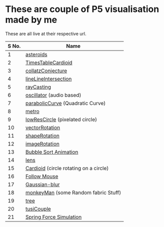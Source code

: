 # These are couple of P5 visualisation made  by me

These are all live at their  respective url.

| S No. | Name                                                                                       |
| ----- | ------------------------------------------------------------------------------------------ |
| 1     | [asteroids](https://techishant.github.io/p5-visualisations/asteroids)                       |
| 2     | [TimesTableCardioid](https://techishant.github.io/p5-visualisations/TimesTableCardioid)     |
| 3     | [collatzConjecture](https://techishant.github.io/p5-visualisations/collatzConjecture)       |
| 4     | [lineLineIntersection](https://techishant.github.io/p5-visualisations/lineLineIntersection) |
| 5     | [rayCasting](https://techishant.github.io/p5-visualisations/rayCasting) |
| 6     | [oscillator](https://techishant.github.io/p5-visualisations/oscillator) (audio based)|
| 7     | [parabolicCurve](https://techishant.github.io/p5-visualisations/parabolicCurve) (Quadratic Curve) |
| 8     | [metro](https://techishant.github.io/p5-visualisations/metro) |
| 9     | [lowResCircle](https://techishant.github.io/p5-visualisations/lowResCircle) (pixelated circle) |
| 10     | [vectorRotation](https://techishant.github.io/p5-visualisations/vectorRotation) |
| 11     | [shapeRotation](https://techishant.github.io/p5-visualisations/shapeRotation)|
| 12     | [imageRotation](https://techishant.github.io/p5-visualisations/imageRotation)|
| 13     | [Bubble Sort Animation](https://techishant.github.io/p5-visualisations/bubbleSort)|
| 14     | [lens](https://techishant.github.io/p5-visualisations/lens)|
| 15     | [Cardioid](https://techishant.github.io/p5-visualisations/cardioid) (circle rotating on a circle)|
| 16     | [Follow Mouse](https://techishant.github.io/p5-visualisations/followMouse) |
| 17     | [Gaussian-blur](https://techishant.github.io/p5-visualisations/gaussianBlur) |
| 18     | [monkeyMan](https://techishant.github.io/p5-visualisations/monkeyMan) (some Random fabric Stuff) |
| 19     | [tree](https://techishant.github.io/p5-visualisations/tree) |
| 20     | [tusiCouple](https://techishant.github.io/p5-visualisations/tusiCouple) |
| 21     | [Spring Force Simulation](https://techishant.github.io/p5-visualisations/hooke) |